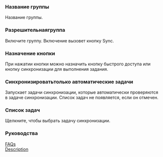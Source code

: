 ### Название группы  
Название группы.  

### Разрешительнаягруппа  

Включите группу. Включение вызовет кнопку Sync.  

### Назначение кнопки  
При нажатии кнопки можно назначить кнопку быстрого доступа или кнопку синхронизации для выполнения задания.  

### Синхронизироватьтолько автоматические задачи  
Запускает задачи синхронизации, которые автоматически проверяются в задаче синхронизации. Список задач не появляется, если он отмечен.  

### Список задач  
Щелкните, чтобы выбрать задачу синхронизации.  

### Руководства  
[FAQs](https://sentaroh.github.io/Documents/SMBSync3/SMBSync3_FAQ_EN.htm)  
[Description](https://sentaroh.github.io/Documents/SMBSync3/SMBSync3_Desc_EN.htm)  
